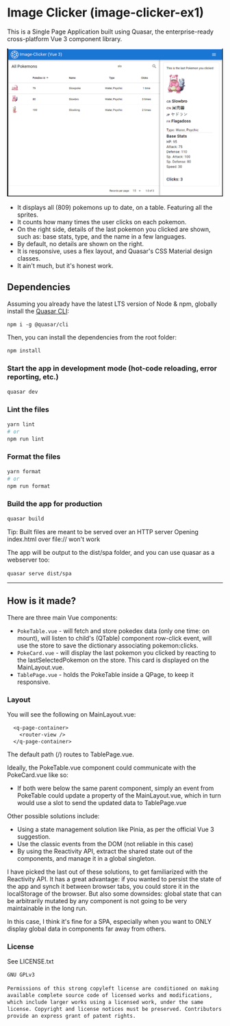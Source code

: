 # Image Clicker (image-clicker-ex1)

This is a Single Page Application built using Quasar, the enterprise-ready cross-platform Vue 3 component library.

![](screenshot.png)

- It displays all (809) pokemons up to date, on a table. Featuring all the sprites.
- It counts how many times the user clicks on each pokemon.
- On the right side, details of the last pokemon you clicked are shown, such as: base stats, type, and the name in a few languages.
- By default, no details are shown on the right.
- It is responsive, uses a flex layout, and Quasar's CSS Material design classes.
- It ain't much, but it's honest work.

## Dependencies

Assuming you already have the latest LTS version of Node & npm, globally install the [Quasar CLI](https://quasar.dev/start/quasar-cli):

```
npm i -g @quasar/cli
```

Then, you can install the dependencies from the root folder:

```bash
npm install
```

### Start the app in development mode (hot-code reloading, error reporting, etc.)

```bash
quasar dev
```

### Lint the files

```bash
yarn lint
# or
npm run lint
```

### Format the files

```bash
yarn format
# or
npm run format
```

### Build the app for production

```bash
quasar build
```

Tip: Built files are meant to be served over an HTTP server
Opening index.html over file:// won't work

The app will be output to the dist/spa folder, and you can use quasar as a webserver too:

`quasar serve dist/spa`

---

## How is it made?

There are three main Vue components:

- `PokeTable.vue` - will fetch and store pokedex data (only one time: on mount), will listen to child's (QTable) component row-click event, will use the store to save the dictionary associating pokemon:clicks.
- `PokeCard.vue` - will display the last pokemon you clicked by reacting to the lastSelectedPokemon on the store. This card is displayed on the MainLayout.vue.
- `TablePage.vue` - holds the PokeTable inside a QPage, to keep it responsive.

### Layout

You will see the following on MainLayout.vue:

```
  <q-page-container>
    <router-view />
  </q-page-container>
```

The default path (/) routes to TablePage.vue.

Ideally, the PokeTable.vue component could communicate with the PokeCard.vue like so:

- If both were below the same parent component, simply an event from PokeTable could update a property of the MainLayout.vue, which in turn would use a slot to send the updated data to TablePage.vue

Other possible solutions include:

- Using a state management solution like Pinia, as per the official Vue 3 suggestion.
- Use the classic events from the DOM (not reliable in this case)
- By using the Reactivity API, extract the shared state out of the components, and manage it in a global singleton.

I have picked the last out of these solutions, to get familiarized with the Reactivity API.
It has a great advantage: if you wanted to persist the state of the app and synch it between browser tabs, you could store it in the localStorage of the browser.
But also some downsides: global state that can be arbitrarily mutated by any component is not going to be very maintainable in the long run.

In this case, I think it's fine for a SPA, especially when you want to ONLY display global data in components far away from others.

### License
See LICENSE.txt

```
GNU GPLv3

Permissions of this strong copyleft license are conditioned on making available complete source code of licensed works and modifications, which include larger works using a licensed work, under the same license. Copyright and license notices must be preserved. Contributors provide an express grant of patent rights.
```
